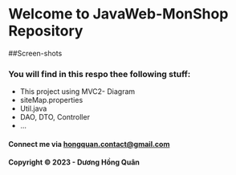 # Welcome to JavaWeb-MonShop Repository

##Screen-shots


### You will find in this respo thee following stuff:
* This project using MVC2- Diagram
* siteMap.properties
* Util.java
* DAO, DTO, Controller 
* ...

#### Connect me via hongquan.contact@gmail.com

#### Copyright &#169; 2023 - Dương Hồng Quân